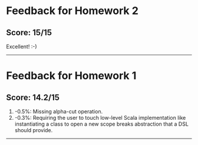 # Feedback for Homework 2

## Score: 15/15

Excellent! :-)

---

# Feedback for Homework 1

## Score: 14.2/15

1. -0.5%: Missing alpha-cut operation.
2. -0.3%: Requiring the user to touch low-level Scala implementation like instantiating a class to open a new scope breaks abstraction that a DSL should provide.

---
